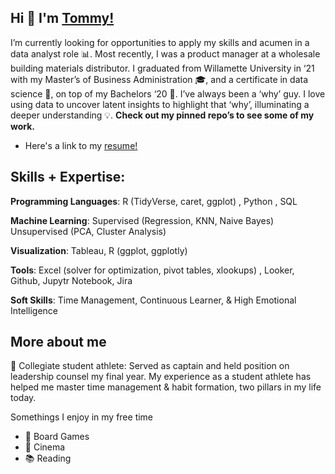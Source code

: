 ## Hi 👋 I'm [Tommy!](https://www.linkedin.com/in/twm11/) 

I’m currently looking for opportunities to apply my skills and acumen in a data analyst role 📊. Most recently, I was a product manager at a wholesale building materials distributor. I graduated from Willamette University in ‘21 with my Master’s of Business Administration 🎓, and a certificate in data science 🔬, on top of my Bachelors ‘20 📜. I’ve always been a ‘why’ guy. I love using data to uncover latent insights to highlight that ‘why’, illuminating a deeper understanding 💡. **Check out my pinned repo’s to see some of my work.**

- Here's a link to my [resume!]()

## Skills + Expertise:

__Programming Languages__: R (TidyVerse, caret, ggplot) , Python , SQL

**Machine Learning**: Supervised (Regression, KNN, Naive Bayes) Unsupervised (PCA, Cluster Analysis)

**Visualization**: Tableau, R (ggplot, ggplotly)

**Tools**: Excel (solver for optimization, pivot tables, xlookups) , Looker, Github, Jupytr Notebook, Jira

**Soft Skills**: Time Management, Continuous Learner, & High Emotional Intelligence

## More about me

:football: Collegiate student athlete: Served as captain and held position on leadership counsel my final year. My experience as a student athlete has helped me master time management & habit formation, two pillars in my life today.

Somethings I enjoy in my free time
- :game_die: Board Games
- :movie_camera: Cinema
- :books: Reading
<!--
**tmacdevitt11/tmacdevitt11** is a ✨ _special_ ✨ repository because its `README.md` (this file) appears on your GitHub profile.

Here are some ideas to get you started:

- 🔭 I’m currently working on ...
- 🌱 I’m currently learning ...
- 👯 I’m looking to collaborate on ...
- 🤔 I’m looking for help with ...
- 💬 Ask me about ...
- 📫 How to reach me: ...
- 😄 Pronouns: ...
- ⚡ Fun fact: ...
-->
